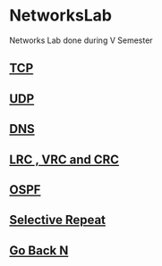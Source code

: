 # NetworksLab

Networks Lab done during V Semester

## [TCP](https://github.com/MBadriNarayanan/NetworksLab/tree/main/TCP)

## [UDP](https://github.com/MBadriNarayanan/NetworksLab/tree/main/UDP)

## [DNS](https://github.com/MBadriNarayanan/NetworksLab/tree/main/DNS)

## [LRC , VRC and CRC](https://github.com/MBadriNarayanan/NetworksLab/tree/main/LRC%20%2C%20VRC%20%2C%20CRC)

## [OSPF](https://github.com/MBadriNarayanan/NetworksLab/tree/main/OSPF)

## [Selective Repeat](https://github.com/MBadriNarayanan/NetworksLab/tree/main/SelectiveRepeat)

## [Go Back N](https://github.com/MBadriNarayanan/NetworksLab/tree/main/Go%20Back%20N)
